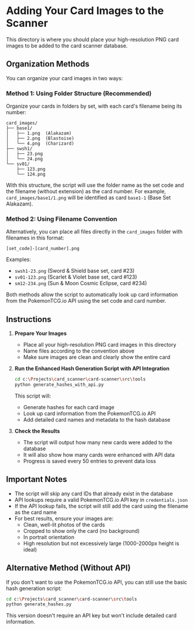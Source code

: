 # Adding Your Card Images to the Scanner

This directory is where you should place your high-resolution PNG card images to be added to the card scanner database.

## Organization Methods

You can organize your card images in two ways:

### Method 1: Using Folder Structure (Recommended)

Organize your cards in folders by set, with each card's filename being its number:

```
card_images/
├── base1/
│   ├── 1.png  (Alakazam)
│   ├── 2.png  (Blastoise)
│   └── 4.png  (Charizard)
├── swsh1/
│   ├── 23.png
│   └── 24.png
└── sv01/
    ├── 123.png
    └── 124.png
```

With this structure, the script will use the folder name as the set code and the filename (without extension) as the card number. For example, `card_images/base1/1.png` will be identified as card `base1-1` (Base Set Alakazam).

### Method 2: Using Filename Convention

Alternatively, you can place all files directly in the `card_images` folder with filenames in this format:

```
[set_code]-[card_number].png
```

Examples:
- `swsh1-23.png` (Sword & Shield base set, card #23)
- `sv01-123.png` (Scarlet & Violet base set, card #123)
- `sm12-234.png` (Sun & Moon Cosmic Eclipse, card #234)

Both methods allow the script to automatically look up card information from the PokemonTCG.io API using the set code and card number.

## Instructions

1. **Prepare Your Images**
   - Place all your high-resolution PNG card images in this directory
   - Name files according to the convention above
   - Make sure images are clean and clearly show the entire card

2. **Run the Enhanced Hash Generation Script with API Integration**
   ```bash
   cd c:\Projects\card_scanner\card-scanner\src\tools
   python generate_hashes_with_api.py
   ```
   
   This script will:
   - Generate hashes for each card image
   - Look up card information from the PokemonTCG.io API
   - Add detailed card names and metadata to the hash database

3. **Check the Results**
   - The script will output how many new cards were added to the database
   - It will also show how many cards were enhanced with API data
   - Progress is saved every 50 entries to prevent data loss

## Important Notes

- The script will skip any card IDs that already exist in the database
- API lookups require a valid PokemonTCG.io API key in `credentials.json`
- If the API lookup fails, the script will still add the card using the filename as the card name
- For best results, ensure your images are:
  - Clean, well-lit photos of the cards
  - Cropped to show only the card (no background)
  - In portrait orientation
  - High resolution but not excessively large (1000-2000px height is ideal)

## Alternative Method (Without API)

If you don't want to use the PokemonTCG.io API, you can still use the basic hash generation script:

```bash
cd c:\Projects\card_scanner\card-scanner\src\tools
python generate_hashes.py
```

This version doesn't require an API key but won't include detailed card information.
